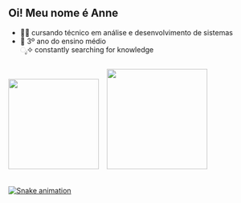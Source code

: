 ## Oi! Meu nome é Anne
- 👩‍💻 cursando técnico em análise e desenvolvimento de sistemas
- 📖 3º ano do ensino médio <br>
 ೃ✧ constantly searching for knowledge

##

<div ">
<img height="180em" src="https://rishavanand.github.io/static/images/greetings.gif"> <img> <img> <img> <a href="https://github.com/anneestherlf"><img src="https://github-readme-stats.vercel.app/api/top-langs/?username=anneestherlf&layout=compact&langs_count=7&theme=nightowl" height="200em"/>
</div>

    
  <div style="display: inline_block"><br>
  
  ![Snake animation](https://github.com/anneestherlf/anneestherlf/blob/output/github-contribution-grid-snake.svg)
    
</div>
